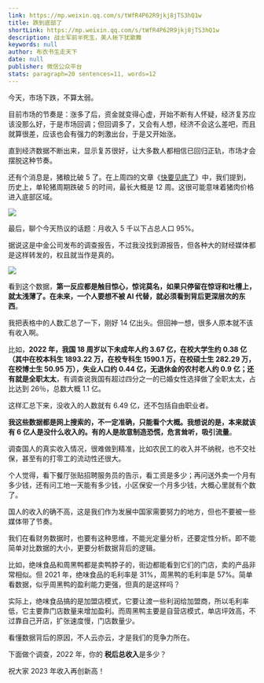 ```yaml
---
link: https://mp.weixin.qq.com/s/tWfR4P62R9jkj8jTS3hQ1w
title: 跌到底部了
shortLink: https://mp.weixin.qq.com/s/tWfR4P62R9jkj8jTS3hQ1w
description: 战士军前半死生，美人帐下犹歌舞
keywords: null
author: 布衣书生走天下
date: null
publisher: 微信公众平台
stats: paragraph=20 sentences=11, words=12
---
```


今天，市场下跌，不算太弱。

目前市场的节奏是：涨多了后，资金就变得心虚，开始不断有人怀疑，经济复苏应该没那么好，于是市场回调；但回调多了，又会有人想，经济不会这么差吧，而且就算很差，应该也会有强力的刺激出台，于是又开始涨。

直到经济数据不断出来，显示复苏很好，让大多数人都相信已回归正轨，市场才会摆脱这种节奏。

还有个消息是，猪粮比破 5 了。在上周四的文章《[快要见底了](http://mp.weixin.qq.com/s?__biz=MzAxMjM4MTEwNg==&mid=2651716511&idx=1&sn=cae095a16d6babb40fc659956ca9e41c&chksm=804be542b73c6c5400ed0f0b3029da75d0994f64fe28a273123ffa9103b78cd8fea9c9aa809f&scene=21#wechat_redirect)》中，我们提到，历史上，单轮猪周期跌破 5 的时间，最长大概是 12 周。这很可能意味着猪肉价格进入底部区域。

![](https://mmbiz.qpic.cn/mmbiz_png/52ldaLQ7yeRrn1tR60z7GBJap1pUMHib9Jia7bdF3ib2PIX1KlqB7xQIcl950KOqSjmLXIflCtQAOTYSgjrIBsBTQ/640?wx_fmt=png&tp=webp&wxfrom=5&wx_lazy=1&wx_co=1)

最后，聊个今天热议的话题：月收入 5 千以下占总人口 95%。

据说这是中金公司发布的调查报告，不过我没找到源报告，但各种大的财经媒体都是这样转发的，权且就当作是真的。

![](https://mmbiz.qpic.cn/mmbiz_png/52ldaLQ7yeRrn1tR60z7GBJap1pUMHib9PMwZWfemTMC5EMKpIIUib0T8bKNeASic6pmpOVY6UOPzoyuXOGpdg5Zg/640?wx_fmt=png&tp=webp&wxfrom=5&wx_lazy=1&wx_co=1)

看到这个数据，**第一反应都是触目惊心，惊诧莫名，如果只停留在惊讶和吐槽上，就太浅薄了。在未来，一个人要想不被 AI 代替，就必须看到背后更深层次的东西**。

我把表格中的人数汇总了一下，刚好 14 亿出头。但回神一想，很多人原本就不该有收入啊。

比如，**2022 年，我国 18 周岁以下未成年人约 3.67 亿，在校大学生约 0.38 亿（其中在校本科生 1893.22 万，在校专科生 1590.1 万，在校硕士生 282.29 万，在校博士生 50.95 万），失业人口约 0.44 亿，无退休金的农村老人约 0.9 亿；还有就是全职太太**，有调查说我国有超过四分之一的已婚女性选择做了全职太太，占比达到 26％，总数大概 1.1 亿。

这样汇总下来，没收入的人数就有 6.49 亿，还不包括自由职业者。

**我这些数据都是网上搜索的，不一定准确，只能看个大概。我想说的是，本来就该有 6 亿人是没什么收入的。有的人是故意制造恐慌，危言耸听，吸引流量**。

调查国人的真实收入情况，很难做到精准，比如农民工的收入并不纳税，也不交社保，甚至有的打零工的流动性还很大。

个人觉得，看下餐厅张贴招聘服务员的告示，看工资是多少；再问送外卖一个月有多少钱，还有问工地一天能有多少钱，小区保安一个月多少钱，大概心里就有个数了。

国人的收入的确不高，这是我们作为发展中国家需要努力的地方，但也不要被一些媒体带了节奏。

我们在看财务数据时，也要有这种思维，不能光定量分析，还要定性分析。即不能简单对比数据的大小，更要分析数据背后的逻辑。

比如，绝味食品和周黑鸭都是卖鸭脖子的，街边都能看到它们的门店，卖的产品非常相似。但 2021 年，绝味食品的毛利率是 31%，周黑鸭的毛利率是 57%。简单看数据，似乎周黑鸭的盈利能力更强，但真的是这样吗？

实际上，绝味食品搞的是加盟店模式，它要让渡一些利润给加盟商，所以毛利率低，它主要靠门店数量来增加盈利。而周黑鸭主要是自营店模式，单店坪效高，不过靠自己开店，扩张速度慢，门店数量少。

看懂数据背后的原因，不人云亦云，才是我们的竞争力所在。

下面做个调查，2022 年，你的 **税后总收入**是多少？

祝大家 2023 年收入再创新高！
